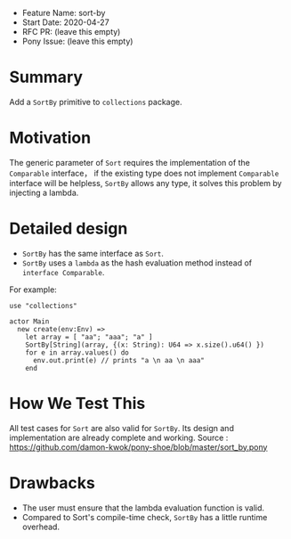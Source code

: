 - Feature Name: sort-by
- Start Date: 2020-04-27
- RFC PR: (leave this empty)
- Pony Issue: (leave this empty)

# Summary

Add a `SortBy` primitive to `collections` package.

# Motivation

The generic parameter of `Sort` requires the implementation of the `Comparable` interface， if the existing type does not implement `Comparable` interface will be helpless, `SortBy` allows any type, it solves this problem by injecting a lambda.

# Detailed design

- `SortBy` has the same interface as `Sort`. 
- `SortBy` uses a `lambda` as the hash evaluation method instead of `interface Comparable`.

For example:

```pony
use "collections"

actor Main
  new create(env:Env) =>
    let array = [ "aa"; "aaa"; "a" ]
    SortBy[String](array, {(x: String): U64 => x.size().u64() })
    for e in array.values() do
      env.out.print(e) // prints "a \n aa \n aaa"
    end
```

# How We Test This

All test cases for `Sort` are also valid for `SortBy`. Its design and implementation are already complete and working.
Source : https://github.com/damon-kwok/pony-shoe/blob/master/sort_by.pony

# Drawbacks

- The user must ensure that the lambda evaluation function is valid.
- Compared to Sort's compile-time check, `SortBy` has a little runtime overhead.

